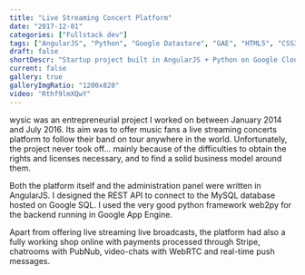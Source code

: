 ```yaml
---
title: "Live Streaming Concert Platform"
date: "2017-12-01"
categories: ["Fullstack dev"]
tags: ["AngularJS", "Python", "Google Datastore", "GAE", "HTML5", "CSS3", "gulp"]
draft: false
shortDescr: "Startup project built in AngularJS + Python on Google Cloud"
current: false
gallery: true
galleryImgRatio: "1200x820"
video: "Rthf9lmXQwY"
---
```


wysic was an entrepreneurial project I worked on between January 2014 and July 2016. Its aim was to offer music fans a live streaming concerts platform to follow their band on tour anywhere in the world. Unfortunately, the project never took off... mainly because of the difficulties to obtain the rights and licenses necessary, and to find a solid business model around them.

Both the platform itself and the administration panel were written in AngularJS. I designed the REST API to connect to the MySQL database hosted on Google SQL. I used the very good python framework web2py for the backend running in Google App Engine.

Apart from offering live streaming live broadcasts, the platform had also a fully working shop online with payments processed through Stripe, chatrooms with PubNub, video-chats with WebRTC and real-time push messages.
